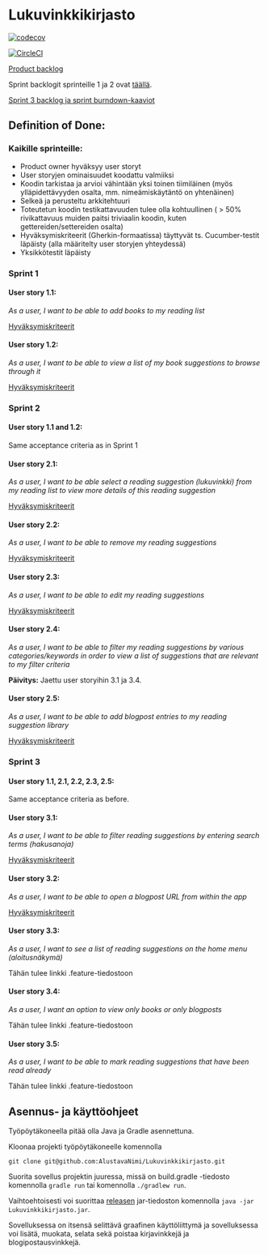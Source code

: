 # Lukuvinkkikirjasto

[![codecov](https://codecov.io/gh/AlustavaNimi/Lukuvinkkikirjasto/branch/master/graph/badge.svg)](https://codecov.io/gh/AlustavaNimi/Lukuvinkkikirjasto)

[![CircleCI](https://circleci.com/gh/AlustavaNimi/Lukuvinkkikirjasto.svg?style=svg)](https://circleci.com/gh/AlustavaNimi/Lukuvinkkikirjasto)

[Product backlog](https://docs.google.com/spreadsheets/d/1rBtfdbz3aD68T5sgYHyLOhiQsKZAhYVsElXckrt0-YY/edit?usp=sharing)

Sprint backlogit sprinteille 1 ja 2 ovat [täällä](https://github.com/AlustavaNimi/Lukuvinkkikirjasto/projects/1).

[Sprint 3 backlog ja sprint burndown-kaaviot](https://docs.google.com/spreadsheets/d/1UURz--MI8hLlcHOOnGXXCvV4FUqv2Zm1d9TuHlCNGqk)


## Definition of Done:

### Kaikille sprinteille:
- Product owner hyväksyy user storyt
- User storyjen ominaisuudet koodattu valmiiksi
- Koodin tarkistaa ja arvioi vähintään yksi toinen tiimiläinen (myös ylläpidettävyyden osalta, mm. nimeämiskäytäntö on yhtenäinen)
- Selkeä ja perusteltu arkkitehtuuri
- Toteutetun koodin testikattavuuden tulee olla kohtuullinen ( > 50% rivikattavuus muiden paitsi triviaalin koodin, kuten gettereiden/settereiden osalta)
- Hyväksymiskriteerit (Gherkin-formaatissa) täyttyvät ts. Cucumber-testit läpäisty (alla määritelty user storyjen yhteydessä)
- Yksikkötestit läpäisty

### Sprint 1

#### User story 1.1:
_As a user, I want to be able to add books to my reading list_

[Hyväksymiskriteerit](https://github.com/AlustavaNimi/Lukuvinkkikirjasto/blob/master/src/test/resources/main/new_book_suggestion.feature)

#### User story 1.2:
_As a user, I want to be able to view a list of my book suggestions to browse through it_

[Hyväksymiskriteerit](https://github.com/AlustavaNimi/Lukuvinkkikirjasto/blob/master/src/test/resources/main/browse_reading_suggestions.feature)

### Sprint 2

#### User story 1.1 and 1.2:
Same acceptance criteria as in Sprint 1

#### User story 2.1:
_As a user, I want to be able select a reading suggestion (lukuvinkki) from my reading list to view more details of this reading suggestion_

[Hyväksymiskriteerit](https://github.com/AlustavaNimi/Lukuvinkkikirjasto/blob/master/src/test/resources/main/view_reading_suggestion_in_detail.feature)

#### User story 2.2:
_As a user, I want to be able to remove my reading suggestions_

[Hyväksymiskriteerit](https://github.com/AlustavaNimi/Lukuvinkkikirjasto/blob/master/src/test/resources/main/delete_reading_suggestions.feature)

#### User story 2.3:
_As a user, I want to be able to edit my reading suggestions_

[Hyväksymiskriteerit](https://github.com/AlustavaNimi/Lukuvinkkikirjasto/blob/master/src/test/resources/main/edit_reading_suggestions.feature)

#### User story 2.4:
_As a user, I want to be able to filter my reading suggestions by various categories/keywords in order to view a list of suggestions that are relevant to my filter criteria_

__Päivitys:__ Jaettu user storyihin 3.1 ja 3.4.

#### User story 2.5:
_As a user, I want to be able to add blogpost entries to my reading suggestion library_

[Hyväksymiskriteerit](https://github.com/AlustavaNimi/Lukuvinkkikirjasto/blob/master/src/test/resources/main/new_blogpost_suggestion.feature)

### Sprint 3

#### User story 1.1, 2.1, 2.2, 2.3, 2.5:

Same acceptance criteria as before.

#### User story 3.1:
_As a user, I want to be able to filter reading suggestions by entering search terms (hakusanoja)_

[Hyväksymiskriteerit](https://github.com/AlustavaNimi/Lukuvinkkikirjasto/blob/master/src/test/resources/main/search_reading_suggestions.feature)

#### User story 3.2:
_As a user, I want to be able to open a blogpost URL from within the app_

[Hyväksymiskriteerit](https://github.com/AlustavaNimi/Lukuvinkkikirjasto/blob/master/src/test/resources/main/open_blogpost_url.feature)

#### User story 3.3:
_As a user, I want to see a list of reading suggestions on the home menu (aloitusnäkymä)_

Tähän tulee linkki .feature-tiedostoon

#### User story 3.4:
_As a user, I want an option to view only books or only blogposts_

Tähän tulee linkki .feature-tiedostoon

#### User story 3.5:
_As a user, I want to be able to mark reading suggestions that have been read already_

Tähän tulee linkki .feature-tiedostoon

## Asennus- ja käyttöohjeet
Työpöytäkoneella pitää olla Java ja Gradle asennettuna.

Kloonaa projekti työpöytäkoneelle komennolla

    git clone git@github.com:AlustavaNimi/Lukuvinkkikirjasto.git

Suorita sovellus projektin juuressa, missä on build.gradle -tiedosto komennolla `gradle run` tai komennolla `./gradlew run`.

Vaihtoehtoisesti voi suorittaa [releasen](https://github.com/AlustavaNimi/Lukuvinkkikirjasto/releases) jar-tiedoston komennolla `java -jar Lukuvinkkikirjasto.jar`.

Sovelluksessa on itsensä selittävä graafinen käyttöliittymä ja sovelluksessa voi lisätä, muokata, selata sekä poistaa kirjavinkkejä ja blogipostausvinkkejä.
